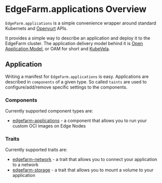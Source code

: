 # EdgeFarm.applications Overview

`EdgeFarm.applications` is a simple convenience wrapper around standard Kubernets and [Openyurt](https://openyurt.io) APIs.

It provides a simple way to describe an application and deploy it to the EdgeFarm cluster. The application delivery model behind it is [Open Application Model](https://oam.dev/), or OAM for short and [KubeVela](https://kubevela.io/).

## Application

Writing a manifest for `EdgeFarm.applications` is easy. Applications are described in `components` of a given type. So called `taints` are used to configure/add/remove specific settings to the components. 

### Components

Currently supported component types are:

- [edgefarm-applications](../application-spec) - a component that allows you to run your custom OCI images on Edge Nodes

### Traits

Currently supported traits are:

- [edgefarm-network](../network-trait-spec) - a trait that allows you to connect your application to a network
- [edgefarm-storage](../storage-trait-spec) - a trait that allows you to mount a volume to your application





